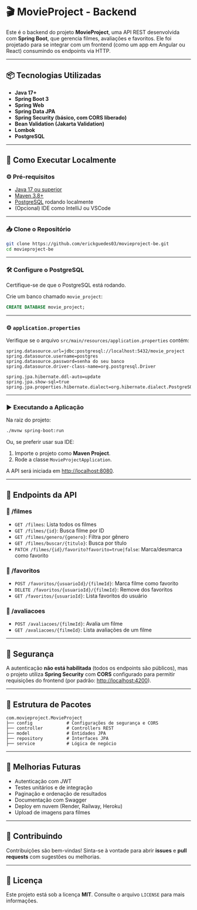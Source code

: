 # 🎬 MovieProject - Backend

Este é o backend do projeto **MovieProject**, uma API REST desenvolvida com **Spring Boot**, que gerencia filmes, avaliações e favoritos. Ele foi projetado para se integrar com um frontend (como um app em Angular ou React) consumindo os endpoints via HTTP.

---

## 📦 Tecnologias Utilizadas

- **Java 17+**
- **Spring Boot 3**
- **Spring Web**
- **Spring Data JPA**
- **Spring Security (básico, com CORS liberado)**
- **Bean Validation (Jakarta Validation)**
- **Lombok**
- **PostgreSQL**

---

## 🚀 Como Executar Localmente

### ⚙️ Pré-requisitos

- [Java 17 ou superior](https://adoptium.net/)
- [Maven 3.8+](https://maven.apache.org/)
- [PostgreSQL](https://www.postgresql.org/) rodando localmente
- (Opcional) IDE como IntelliJ ou VSCode

---

### 📥 Clone o Repositório

```bash
git clone https://github.com/erickguedes03/movieproject-be.git
cd movieproject-be
```

---

### 🛠️ Configure o PostgreSQL

Certifique-se de que o PostgreSQL está rodando.

Crie um banco chamado `movie_project`:

```sql
CREATE DATABASE movie_project;
```

---

### ⚙️ `application.properties`

Verifique se o arquivo `src/main/resources/application.properties` contém:

```properties
spring.datasource.url=jdbc:postgresql://localhost:5432/movie_project
spring.datasource.username=postgres
spring.datasource.password=senha do seu banco
spring.datasource.driver-class-name=org.postgresql.Driver

spring.jpa.hibernate.ddl-auto=update
spring.jpa.show-sql=true
spring.jpa.properties.hibernate.dialect=org.hibernate.dialect.PostgreSQLDialect
```

---

### ▶️ Executando a Aplicação

Na raiz do projeto:

```bash
./mvnw spring-boot:run
```
Ou, se preferir usar sua IDE:

1. Importe o projeto como **Maven Project**.  
2. Rode a classe `MovieProjectApplication`.

A API será iniciada em [http://localhost:8080](http://localhost:8080).

---

## 🔗 Endpoints da API

### 🎥 /filmes

- `GET /filmes`: Lista todos os filmes  
- `GET /filmes/{id}`: Busca filme por ID  
- `GET /filmes/genero/{genero}`: Filtra por gênero  
- `GET /filmes/buscar/{titulo}`: Busca por título  
- `PATCH /filmes/{id}/favorito?favorito=true|false`: Marca/desmarca como favorito  

### 🌟 /favoritos

- `POST /favoritos/{usuarioId}/{filmeId}`: Marca filme como favorito  
- `DELETE /favoritos/{usuarioId}/{filmeId}`: Remove dos favoritos  
- `GET /favoritos/{usuarioId}`: Lista favoritos do usuário  

### 📝 /avaliacoes

- `POST /avaliacoes/{filmeId}`: Avalia um filme  
- `GET /avaliacoes/{filmeId}`: Lista avaliações de um filme  

---

## 🔐 Segurança

A autenticação **não está habilitada** (todos os endpoints são públicos), mas o projeto utiliza **Spring Security** com **CORS** configurado para permitir requisições do frontend (por padrão: [http://localhost:4200](http://localhost:4200)).

---

## 📁 Estrutura de Pacotes
```
com.movieproject.MovieProject
├── config             # Configurações de segurança e CORS
├── controller         # Controllers REST
├── model              # Entidades JPA
├── repository         # Interfaces JPA
├── service            # Lógica de negócio
```

---

## 🧠 Melhorias Futuras

- Autenticação com JWT  
- Testes unitários e de integração  
- Paginação e ordenação de resultados  
- Documentação com Swagger  
- Deploy em nuvem (Render, Railway, Heroku)  
- Upload de imagens para filmes  

---

## 🤝 Contribuindo

Contribuições são bem-vindas! Sinta-se à vontade para abrir **issues** e **pull requests** com sugestões ou melhorias.

---

## 📄 Licença

Este projeto está sob a licença **MIT**. Consulte o arquivo `LICENSE` para mais informações.
